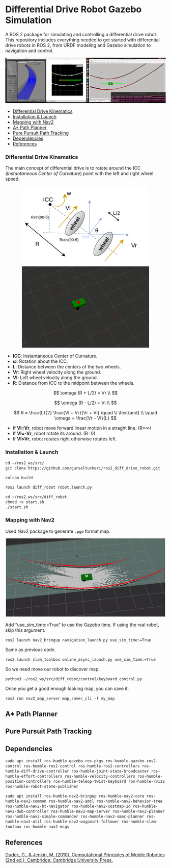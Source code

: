 # Differential Drive Robot Gazebo Simulation
A ROS 2 package for simulating and controlling a differential drive robot. This repository includes everything needed to get started with differential drive robots in ROS 2, from URDF modeling and Gazebo simulation to navigation and control.

<div id="header" align="center">
  <img src="https://raw.githubusercontent.com/gurselturkeri/ros2_diff_drive_robot/main/docs/a.png"/>
</div>


- [Differential Drive Kinematics](#differential_drive_kinematics)
- [Installation & Launch](#installation--launch)
- [Mapping with Nav2](#mapping-with-nav2)
- [A* Path Planner](#a-path-planner)
- [Pure Pursuit Path Tracking](#pure-pursuit-path-tracking)
- [Dependencies](#dependencies)
- [References](#references)

### Differential Drive Kinematics
The main concept of differential drive is to rotate around the ICC (_Instantaneous Center of Curvature_) point with the left and right wheel speed.
<div id="header" align="center">
  <img src="https://raw.githubusercontent.com/gurselturkeri/ros2_diff_drive_robot/main/docs/diff_drive_github.png" width="400"/>
  
  <img src="https://raw.githubusercontent.com/gurselturkeri/ros2_diff_drive_robot/main/docs/rviz_robot.gif" width="400"/>
 </div>

- **ICC**: Instantaneous Center of Curvature.
- **ω**: Rotation about the ICC.
- **L**: Distance between the centers of the two wheels.
- **Vr**: Right wheel velocity along the ground.
- **Vl**: Left wheel velocity along the ground.
- **R**: Distance from ICC to the midpoint between the wheels.


$$
\omega (R + L/2) = Vr \\
$$

$$
\omega (R - L/2) = Vl \\
$$

$$
R = \frac{L}{2} \frac{Vl + Vr}{Vr + Vl} \quad \\
\text{and} \\
\quad \omega = \frac{Vr - Vl}{L}
$$

- If **Vl=Vr**, robot move forward linear motion in a straght line. (R=∞)
- If **Vl=-Vr**, robot rotate its around. (R=0)
- If **Vl>Vr**, robot rotates right otherwise rotates left. 


### Installation & Launch

```
cd ~/ros2_ws/src/
git clone https://github.com/gurselturkeri/ros2_diff_drive_robot.git
```
```
colcon build
```
```
ros2 launch diff_robot robot.launch.py
```
```
cd ~/ros2_ws/src/diff_robot
chmod +x start.sh
./start.sh
```



### Mapping with Nav2
Used Nav2 package to generate `.pgm` format map.
<div id="header" align="center">
  <img src="https://raw.githubusercontent.com/gurselturkeri/ros2_diff_drive_robot/main/docs/mapping.gif" width="500"/>
  
 </div>

Add “use_sim_time:=True” to use the Gazebo time. If using the real robot, skip this argument.
```
ros2 launch nav2_bringup navigation_launch.py use_sim_time:=True
```
Same as previous code.
```
ros2 launch slam_toolbox online_async_launch.py use_sim_time:=True
```
So we need move our robot to discover map.
```
python3 ~/ros2_ws/src/diff_robot/control/keyboard_control.py
```
Once you get a good enough looking map, you can save it.
```
ros2 run nav2_map_server map_saver_cli -f my_map
```



## A* Path Planner
## Pure Pursuit Path Tracking

## Dependencies
```
sudo apt install ros-humble-gazebo-ros-pkgs ros-humble-gazebo-ros2-control ros-humble-ros2-control ros-humble-ros2-controllers ros-humble-diff-drive-controller ros-humble-joint-state-broadcaster ros-humble-effort-controllers ros-humble-velocity-controllers ros-humble-position-controllers ros-humble-teleop-twist-keyboard ros-humble-rviz2 ros-humble-robot-state-publisher
```


```
sudo apt install ros-humble-nav2-bringup ros-humble-nav2-core ros-humble-nav2-common ros-humble-nav2-amcl ros-humble-nav2-behavior-tree ros-humble-nav2-bt-navigator ros-humble-nav2-costmap-2d ros-humble-nav2-dwb-controller ros-humble-nav2-map-server ros-humble-nav2-planner ros-humble-nav2-simple-commander ros-humble-nav2-smac-planner ros-humble-nav2-util ros-humble-nav2-waypoint-follower ros-humble-slam-toolbox ros-humble-nav2-msgs
```



## References
[Dudek, G., &#38; Jenkin, M. (2010). Computational Principles of Mobile Robotics (2nd ed.). Cambridge: Cambridge University Press.](https://doi.org/10.1017/CBO9780511780929) 